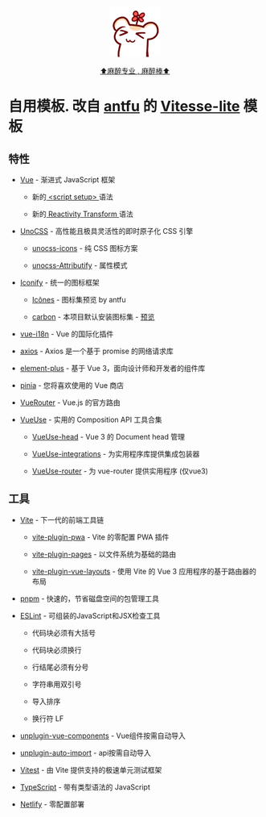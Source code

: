 <div align="center">

  ![只是一只非常普通的仓鼠](public/favicon.png)

  [⬆️麻醉专业 , 麻醉棒⬆️](https://space.bilibili.com/136107)

</div>

# 自用模板. 改自 [antfu](https://github.com/antfu) 的 [Vitesse-lite](https://github.com/antfu/vitesse-lite) 模板

## 特性

- [Vue](https://cn.vuejs.org/) - 渐进式 JavaScript 框架

  - 新的[ \<script setup\> ](https://github.com/vuejs/rfcs/pull/227)语法

  - 新的[ Reactivity Transform ](https://github.com/vuejs/rfcs/discussions/369)语法

- [UnoCSS](https://github.com/unocss/unocss) - 高性能且极具灵活性的即时原子化 CSS 引擎

  - [unocss-icons](https://github.com/antfu/unocss/tree/main/packages/preset-icons) - 纯 CSS 图标方案

  - [unocss-Attributify](https://github.com/unocss/unocss/tree/main/packages/preset-attributify) - 属性模式

- [Iconify](https://iconify.design) - 统一的图标框架

  - [Icônes](https://icones.js.org) - 图标集预览 by antfu

  - [carbon](https://github.com/carbon-design-system/carbon/tree/main/packages/icons) - 本项目默认安装图标集 - [预览](https://icones.js.org/collection/carbon)

- [vue-i18n](https://vue-i18n.intlify.dev/) - Vue 的国际化插件

- [axios](https://axios-http.com/zh/) - Axios 是一个基于 promise 的网络请求库

- [element-plus](https://element-plus.gitee.io/) - 基于 Vue 3，面向设计师和开发者的组件库

- [pinia](https://pinia.vuejs.org/) - 您将喜欢使用的 Vue 商店

- [VueRouter](https://router.vuejs.org/zh) - Vue.js 的官方路由

- [VueUse](https://vueuse.org/) - 实用的 Composition API 工具合集

  - [VueUse-head](https://vueuse.org/functions.html#category=%40Head) - Vue 3 的 Document head 管理

  - [VueUse-integrations](https://vueuse.org/integrations/readme.html) - 为实用程序库提供集成包装器

  - [VueUse-router](https://vueuse.org/router/readme.html) - 为 vue-router 提供实用程序 (仅vue3)
## 工具

- [Vite](https://cn.vitejs.dev/) - 下一代的前端工具链

  - [vite-plugin-pwa](https://vite-plugin-pwa.netlify.app/) - Vite 的零配置 PWA 插件

  - [vite-plugin-pages](https://github.com/hannoeru/vite-plugin-pages) - 以文件系统为基础的路由

  - [vite-plugin-vue-layouts](https://github.com/johncampionjr/vite-plugin-vue-layouts) - 使用 Vite 的 Vue 3 应用程序的基于路由器的布局

- [pnpm](https://pnpm.io/zh/) - 快速的，节省磁盘空间的包管理工具

- [ESLint](https://cn.eslint.org/) - 可组装的JavaScript和JSX检查工具

  - 代码块必须有大括号

  - 代码块必须换行

  - 行结尾必须有分号

  - 字符串用双引号

  - 导入排序

  - 换行符 LF

- [unplugin-vue-components](https://github.com/antfu/unplugin-vue-components) - Vue组件按需自动导入

- [unplugin-auto-import](https://github.com/antfu/unplugin-auto-import) - api按需自动导入

- [Vitest](https://cn.vitest.dev/) - 由 Vite 提供支持的极速单元测试框架

- [TypeScript](https://www.typescriptlang.org/) - 带有类型语法的 JavaScript

- [Netlify](https://www.netlify.com/) - 零配置部署
